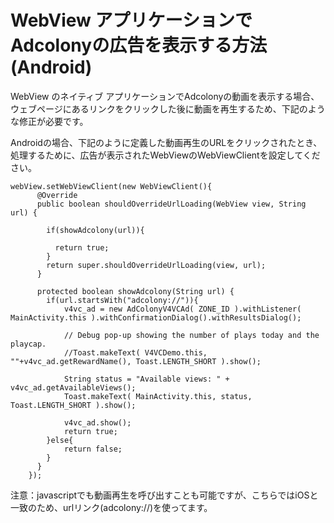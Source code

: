 WebView アプリケーションでAdcolonyの広告を表示する方法(Android)
=============================================================

WebView のネイティブ アプリケーションでAdcolonyの動画を表示する場合、ウェブページにあるリンクをクリックした後に動画を再生するため、下記のような修正が必要です。

Androidの場合、下記のように定義した動画再生のURLをクリックされたとき、処理するために、広告が表示されたWebViewのWebViewClientを設定してください。

    webView.setWebViewClient(new WebViewClient(){
    	  @Override
    	  public boolean shouldOverrideUrlLoading(WebView view, String url) {

    	    if(showAdcolony(url)){

    	      return true;
    	    }
    	    return super.shouldOverrideUrlLoading(view, url);
    	  }

    	  protected boolean showAdcolony(String url) {
    	    if(url.startsWith("adcolony://")){
        		v4vc_ad = new AdColonyV4VCAd( ZONE_ID ).withListener( MainActivity.this ).withConfirmationDialog().withResultsDialog();
            
        		// Debug pop-up showing the number of plays today and the playcap.
        		//Toast.makeText( V4VCDemo.this, ""+v4vc_ad.getRewardName(), Toast.LENGTH_SHORT ).show();

        		String status = "Available views: " + v4vc_ad.getAvailableViews();
        		Toast.makeText( MainActivity.this, status, Toast.LENGTH_SHORT ).show();

        		v4vc_ad.show();
    	    	return true;
    	    }else{
    	    	return false;
    	    }
    	  }
    	});
    

注意：javascriptでも動画再生を呼び出すことも可能ですが、こちらではiOSと一致のため、urlリンク(adcolony://)を使ってます。
